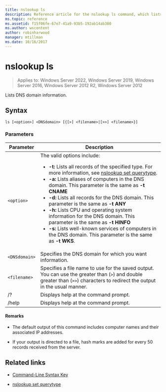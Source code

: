 ```yaml
---
title: nslookup ls
description: Reference article for the nslookup ls command, which lists DNS domain information.
ms.topic: reference
ms.assetid: f15f06fe-67e7-41a9-93b5-192ab14ab380
ms.author: wscontent
author: robinharwood
manager: mtillman
ms.date: 10/16/2017
---
```


# nslookup ls

>Applies to: Windows Server 2022, Windows Server 2019, Windows Server 2016, Windows Server 2012 R2, Windows Server 2012

Lists DNS domain information.

## Syntax

```
ls [<option>] <DNSdomain> [{[>] <filename>|[>>] <filename>}]
```

### Parameters

| Parameter | Description |
| --------- | ----------- |
| `<option>` | The valid options include:<ul><li>**-t:** Lists all records of the specified type. For more information, see [nslookup set querytype](nslookup-set-querytype.md).</li><li>**-a:** Lists aliases of computers in the DNS domain. This parameter is the same as **-t CNAME**</li><li>**-d:** Lists all records for the DNS domain. This parameter is the same as **-t ANY**</li><li>**-h:** Lists CPU and operating system information for the DNS domain. This parameter is the same as **-t HINFO**</li><li>**-s:** Lists well-known services of computers in the DNS domain. This parameter is the same as **-t WKS**. |
| `<DNSdomain>` | Specifies the DNS domain for which you want information. |
| `<filename>` | Specifies a file name to use for the saved output. You can use the greater than (`>`) and double greater than (`>>`) characters to redirect the output in the usual manner. |
| /? | Displays help at the command prompt. |
| /help | Displays help at the command prompt. |

#### Remarks

- The default output of this command includes computer names and their associated IP addresses.

- If your output is directed to a file, hash marks are added for every 50 records received from the server.

## Related links

- [Command-Line Syntax Key](command-line-syntax-key.md)

- [nslookup set querytype](nslookup-set-querytype.md)

